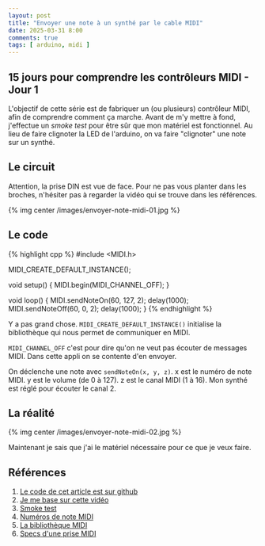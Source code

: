 ```yaml
---
layout: post
title: "Envoyer une note à un synthé par le cable MIDI"
date: 2025-03-31 8:00
comments: true
tags: [ arduino, midi ]
---
```


## 15 jours pour comprendre les contrôleurs MIDI - Jour 1

L'objectif de cette série est de fabriquer un (ou plusieurs) contrôleur MIDI,
afin de comprendre comment ça marche. Avant de m'y mettre à fond, j'effectue un
_smoke test_ pour être sûr que mon matériel est fonctionnel. Au lieu de faire
clignoter la LED de l'arduino, on va faire "clignoter" une note sur un synthé.

<!-- more -->

## Le circuit

Attention, la prise DIN est vue de face. Pour ne pas vous planter dans les
broches, n'hésiter pas à regarder la vidéo qui se trouve dans les références.

{% img center /images/envoyer-note-midi-01.jpg %}

## Le code

{% highlight cpp %}
#include <MIDI.h>

MIDI_CREATE_DEFAULT_INSTANCE();

void setup() {
  MIDI.begin(MIDI_CHANNEL_OFF);
}

void loop() {
  MIDI.sendNoteOn(60, 127, 2);
  delay(1000);
  MIDI.sendNoteOff(60, 0, 2);
  delay(1000);
}
{% endhighlight %}

Y a pas grand chose. `MIDI_CREATE_DEFAULT_INSTANCE()` initialise la bibliothèque
qui nous permet de communiquer en MIDI.

`MIDI_CHANNEL_OFF` c'est pour dire qu'on ne veut pas écouter de messages MIDI.
Dans cette appli on se contente d'en envoyer.

On déclenche une note avec `sendNoteOn(x, y, z)`. x est le numéro de note MIDI.
y est le volume (de 0 à 127). z est le canal MIDI (1 à 16). Mon synthé est réglé
pour écouter le canal 2.

## La réalité

{% img center /images/envoyer-note-midi-02.jpg %}

Maintenant je sais que j'ai le matériel nécessaire pour ce que je veux faire.

## Références

1. [Le code de cet article est sur github](https://github.com/lkdjiin/15-jours-pour-comprendre-les-controleurs-MIDI/tree/main/jour01)
1. [Je me base sur cette vidéo](https://www.youtube.com/watch?v=rmfAqg9O_os)
1. [Smoke test](https://en.wikipedia.org/wiki/Smoke_testing_(software))
1. [Numéros de note MIDI](https://computermusicresource.com/midikeys.html)
1. [La bibliothèque MIDI](https://github.com/FortySevenEffects/arduino_midi_library)
1. [Specs d'une prise MIDI](https://midi.org/5-pin-din-electrical-specs)
